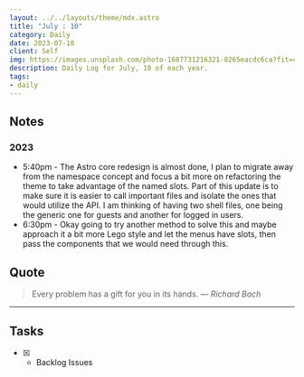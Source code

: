 ```yaml
---
layout: ../../layouts/theme/mdx.astro
title: "July : 10"
category: Daily
date: 2023-07-10
client: Self
img: https://images.unsplash.com/photo-1687731216321-8265eacdc6ca?fit=crop&q=85&w=1400&h=700
description: Daily Log for July, 10 of each year.
tags:
- daily
---
```


## Notes

### 2023
- 5:40pm - The Astro core redesign is almost done, I plan to migrate away from the namespace concept and focus a bit more on refactoring the theme to take advantage of the named slots. Part of this update is to make sure it is easier to call important files and isolate the ones that would utilize the API. I am thinking of having two shell files, one being the generic one for guests and another for logged in users. 
- 6:30pm - Okay going to try another method to solve this and maybe approach it a bit more Lego style and let the menus have slots, then pass the components that we would need through this.

## Quote

> Every problem has a gift for you in its hands.
> — <cite>Richard Bach</cite>

---

## Tasks

- [x] - Backlog Issues